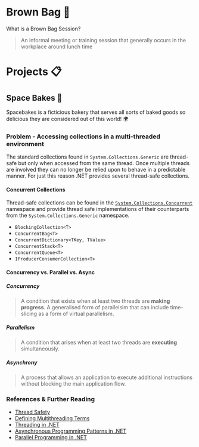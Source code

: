 # Brown Bag 👜

What is a Brown Bag Session?
> An informal meeting or training session that generally occurs in the workplace around lunch time

# Projects 📋

## Space Bakes 🧁
Spacebakes is a ficticious bakery that serves all sorts of baked goods so delicious they are considered out of this world! 🌍

### Problem - Accessing collections in a multi-threaded environment
The standard collections found in `System.Collections.Generic` are thread-safe but only when accessed from the same thread. Once multiple threads are involved they can no longer be relied upon to behave in a predictable manner. For just this reason .NET provides several thread-safe collections.

#### Concurrent Collections
Thread-safe collections can be found in the [`System.Collections.Concurrent`](https://learn.microsoft.com/en-us/dotnet/api/system.collections.concurrent) namespace and provide thread safe implementations of their counterparts from the `System.Collections.Generic` namespace.

 - `BlockingCollection<T>`
 - `ConcurrentBag<T>`
 - `ConcurrentDictionary<TKey, TValue>`
 - `ConcurrentStack<T>`
 - `ConcurrentQueue<T>`
 - `IProducerConsumerCollection<T>`

#### Concurrency vs. Parallel vs. Async
##### Concurrency
> A condition that exists when at least two threads are __making progress__. A generalised form of parallelsim that can include time-slicing as a form of virtual parallelism.

##### Parallelism
> A condition that arises when at least two threads are __executing__ simultaneously.

##### Asynchrony
> A process that allows an application to execute additional instructions without blocking the main application flow.

### References & Further Reading
- [Thread Safety](https://en.wikipedia.org/wiki/Thread_safety)
- [Defining Multithreading Terms](https://docs.oracle.com/cd/E19455-01/806-5257/6je9h032b/index.html)
- [Threading in .NET](https://learn.microsoft.com/en-us/dotnet/standard/threading/managed-threading-basics)
- [Asynchronous Programming Patterns in .NET](https://learn.microsoft.com/en-us/dotnet/standard/asynchronous-programming-patterns/)
- [Parallel Programming in .NET](https://learn.microsoft.com/en-us/dotnet/standard/parallel-programming/)